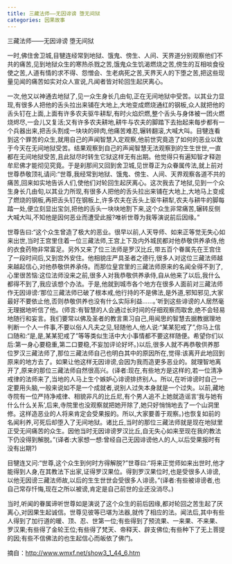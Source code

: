 ```yaml
---
title: 三藏法师——无因诽谤 堕无间狱
categories: 因果故事
---
```


	   
三藏法师——无因诽谤 堕无间狱

一时,佛住舍卫城,目犍连经常到地狱、饿鬼、傍生、人间、天界道分别观察他们不共的痛苦,见到地狱众生的寒热杀戮之苦,饿鬼众生饥渴燃烧之苦,傍生的互相啖食役使之苦,人道有情的求不得、怨憎会、生老病死之苦,天界天人的下堕之苦,把这些现量见闻的痛苦如实对众人宣说,凡闻者皆对轮回生起厌离心。

一次,他又以神通去地狱了,见一众生身长几由旬,正在无间地狱中受苦。以其业力显现,有很多人把他的舌头拉出来铺在大地上,大地变成燃烧通红的钢板,众人就把他的舌头钉在上面,上面有许多农夫驱牛耕犁,有时火焰炽燃,整个舌头与身体被一团火燃烧烬尽,一会儿又复活;又有许多农夫耕地,耕牛与农夫的脚踏下去抬起来每步都有一个兵器出来,把舌头割成一块块的碎肉,他痛苦难忍,辗转翻滚,大喊大叫。目犍连看到这个罪苦的众生,就用自己的声闻智慧入定观察,他前世究竟造了如何的恶业以致于今天在无间地狱受苦。结果观察到自己的声闻智慧无法观察到的生生世世,一直都在无间地狱受苦,且此狱尽时转生它狱这样无有出期。他觉得只有遍知智才释迦牟尼佛才能彻见究竟。于是刹那间又回到舍卫城,见世尊正为众眷属传法,就上前对世尊恭敬顶礼请问:“世尊,我经常到地狱、饿鬼、傍生、人间、天界观察各道不共的痛苦,回来如实地告诉人们,使他们对轮回生起厌离心。这次我去了地狱,见到一个众生身长几由旬,以其业力所现,有很多人把他的舌头拉出来铺在大地上,大地马上变成了燃烧的钢板,再把舌头钉在钢板上,许多农夫在舌头上驱牛耕犁,农夫与耕牛的脚每踏一处,便立刻显出宝剑,把他的舌头一块块地割下来,这个众生非常痛苦,辗转反侧大喊大叫,不知他是因何恶业而遭受此报?唯祈世尊为我等演说前后因缘。”

世尊告曰:“这个众生曾造了极大的恶业。很早以前,人天导师、如来正等觉无失心如来出世,当时王宫里住着一位三藏法师,王宫上下及内外城民都对他恭敬供养承侍,他的衣食药物非常富足。另外又来了位三法师是罗汉比丘,带五百个眷属先在王宫住了一段时间后,又到宫外安住。他相貌庄严具圣者之德行,很多人对这位三藏法师越来越起信心,对他恭敬供养承侍。而那位皇宫里的三藏法师原来的名闻全得不到了,心里很苦恼:这位法师没来之前,很多人对我恭敬供养承侍,自从他来了以后,我什么都得不到了,我应该想个办法。于是,他就到城市各个地方在很多人面前对三藏法师作无因诽谤:‘那位三藏法师已破了根本戒,他行持的不是佛法,是外道,邪知邪见,大家最好不要依止他,否则恭敬供养也没有什么实际利益……。’听到这些诽谤的人居然毫无理据地听信了他。(师言:有智慧的人会通过长时间的仔细观察而取舍,绝不会轻易地随行和妄言。我们要常以佛及圣者的教言熏习自己,用闻思的智慧去据教据理地判断一个人一件事,不要以俗人凡夫之见,轻随他人,他人说:“某某犯戒了”,你马上信口随和:“是,是,某某犯戒了”等等类似生活中大小事情都不要这样随便。希望你们以后:第一身心要稳重,第二口要稳,不妄加评论好坏。)以后,很多人就不再恭敬供养那位罗汉三藏法师了,那位三藏法师自己也明白其中的原因所在,觉得:该离开此地回到原来的地方去了。如果让他这样无因诽谤,会因为我而造更多恶业的。就理智地离开了,原来的那位三藏法师自然很高兴。(译者:现在,有些地方是这样的,若一位清净戒律的法师来了,当地的人马上生个嫉妒心诽谤排挤别人。所以,在听诽谤时自己一定要用头脑,一般来说如不是一个成就者,说别人过失本身就是一个过失。以前,藏地寺院有一位严持净戒律、相貌非凡的比丘尼,有个男人追不上她就造谣言‘我与她有什么什么关系’,后来,寺院里也没观察就把她开除了,她只好悄悄地去了一个山洞里修。这样造恶业的人将来肯定会受果报的。所以,大家要善于观察。)也恢复如前的名闻利养,可死后却堕入了无间地狱。诸比丘,当时的那位三藏法师就是现在地狱里正受无间痛苦的众生。因他当时无因诽谤罗汉比丘,自无失心如来至现在我的教法下仍没得到解脱。”(译者:大家想一想:曾经自己无因诽谤他人的人,以后受果报时有没有出期?)

目犍连又问:“世尊,这个众生到何时方得解脱?”世尊曰:“将来正觉师如来出世时,他才能得到人身,在其教法下出家,证得罗汉果位。得到罗汉果位时,也是受很多人诽谤,以他无因谤三藏法师故,以后的生生世世会受很多人诽谤。”(译者:有些被诽谤者,也自己常存忏悔,现在之所以被谤,肯定是自己前世的业还没消尽。)

当时,听闻的眷属谛听世尊如是演说了这个众生的前后因缘,都对轮回之苦生起了厌离心,对因果生起诚信。世尊见彼等已堪为法器,就传了相应的法。闻法后,其中有些人得到了加行道的暖、顶、忍、世第一位;有些得到了预流果、一来果、不来果、罗汉果;有些得了金轮王位;有些得了梵天、帝释天、辟支佛位;有些种下了无上菩提的因;有些不信佛法的也生起信心而皈依了佛门。

摘自：http://www.wmxf.net/show3_1_44_6.htm